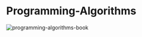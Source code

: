 # Programming-Algorithms

<img src="README/programming-algorithms" alt="programming-algorithms-book">